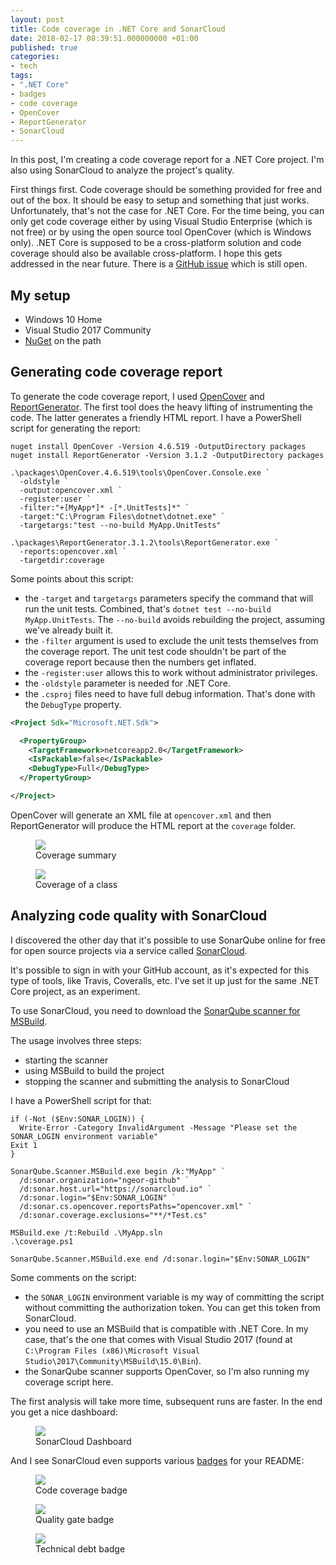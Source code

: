 ```yaml
---
layout: post
title: Code coverage in .NET Core and SonarCloud
date: 2018-02-17 08:39:51.000000000 +01:00
published: true
categories:
- tech
tags:
- ".NET Core"
- badges
- code coverage
- OpenCover
- ReportGenerator
- SonarCloud
---
```


In this post, I'm creating a code coverage report for a .NET Core project. I'm also using SonarCloud to analyze the project's quality.

<!--more-->

First things first. Code coverage should be something provided for free and out of the box. It should be easy to setup and something that just works. Unfortunately, that's not the case for .NET Core. For the time being, you can only get code coverage either by using Visual Studio Enterprise (which is not free) or by using the open source tool OpenCover (which is Windows only). .NET Core is supposed to be a cross-platform solution and code coverage should also be available cross-platform. I hope this gets addressed in the near future. There is a <a href="https://github.com/Microsoft/vstest/issues/981">GitHub issue</a> which is still open.
<h2>My setup</h2>
<ul>
<li>Windows 10 Home</li>
<li>Visual Studio 2017 Community</li>
<li><a href="https://www.nuget.org/downloads">NuGet</a> on the path</li>
</ul>
<h2>Generating code coverage report</h2>

To generate the code coverage report, I used <a href="https://github.com/OpenCover/opencover">OpenCover</a> and <a href="https://github.com/danielpalme/ReportGenerator">ReportGenerator</a>. The first tool does the heavy lifting of instrumenting the code. The latter generates a friendly HTML report. I have a PowerShell script for generating the report:

```
nuget install OpenCover -Version 4.6.519 -OutputDirectory packages
nuget install ReportGenerator -Version 3.1.2 -OutputDirectory packages

.\packages\OpenCover.4.6.519\tools\OpenCover.Console.exe `
  -oldstyle `
  -output:opencover.xml `
  -register:user `
  -filter:"+[MyApp*]* -[*.UnitTests]*" `
  -target:"C:\Program Files\dotnet\dotnet.exe" `
  -targetargs:"test --no-build MyApp.UnitTests"

.\packages\ReportGenerator.3.1.2\tools\ReportGenerator.exe `
  -reports:opencover.xml `
  -targetdir:coverage
```

Some points about this script:
<ul>
<li>the <code>-target</code> and <code>targetargs</code> parameters specify the command that will run the unit tests. Combined, that's <code>dotnet test --no-build MyApp.UnitTests</code>. The <code>--no-build</code> avoids rebuilding the project, assuming we've already built it.</li>
<li>the <code>-filter</code> argument is used to exclude the unit tests themselves from the coverage report. The unit test code shouldn't be part of the coverage report because then the numbers get inflated.</li>
<li>the <code>-register:user</code> allows this to work without administrator privileges.</li>
<li>the <code>-oldstyle</code> parameter is needed for .NET Core.</li>
<li>the <code>.csproj</code> files need to have full debug information. That's done with the <code>DebugType</code> property.</li>
</ul>

```xml
<Project Sdk="Microsoft.NET.Sdk">

  <PropertyGroup>
    <TargetFramework>netcoreapp2.0</TargetFramework>
    <IsPackable>false</IsPackable>
    <DebugType>Full</DebugType>
  </PropertyGroup>

</Project>
```

OpenCover will generate an XML file at <code>opencover.xml</code> and then ReportGenerator will produce the HTML report at the <code>coverage</code> folder.

<figure><img src="{{ site.baseurl }}/assets/2018/coverage-report.png" /><figcaption>Coverage summary</figcaption></figure>

<figure><img src="{{ site.baseurl }}/assets/2018/coverage-class.png" /><figcaption>Coverage of a class</figcaption></figure>
<h2>Analyzing code quality with SonarCloud</h2>

I discovered the other day that it's possible to use SonarQube online for free for open source projects via a service called <a href="https://about.sonarcloud.io/">SonarCloud</a>.

It's possible to sign in with your GitHub account, as it's expected for this type of tools, like Travis, Coveralls, etc. I've set it up just for the same .NET Core project, as an experiment.

To use SonarCloud, you need to download the <a href="https://docs.sonarqube.org/display/SCAN/Scanning+on+Windows">SonarQube scanner for MSBuild</a>.

The usage involves three steps:
<ul>
<li>starting the scanner</li>
<li>using MSBuild to build the project</li>
<li>stopping the scanner and submitting the analysis to SonarCloud</li>
</ul>

I have a PowerShell script for that:

```
if (-Not ($Env:SONAR_LOGIN)) {
  Write-Error -Category InvalidArgument -Message "Please set the SONAR_LOGIN environment variable"
Exit 1
}

SonarQube.Scanner.MSBuild.exe begin /k:"MyApp" `
  /d:sonar.organization="ngeor-github" `
  /d:sonar.host.url="https://sonarcloud.io" `
  /d:sonar.login="$Env:SONAR_LOGIN" `
  /d:sonar.cs.opencover.reportsPaths="opencover.xml" `
  /d:sonar.coverage.exclusions="**/*Test.cs"

MSBuild.exe /t:Rebuild .\MyApp.sln
.\coverage.ps1

SonarQube.Scanner.MSBuild.exe end /d:sonar.login="$Env:SONAR_LOGIN"
```

Some comments on the script:
<ul>
<li>the <code>SONAR_LOGIN</code> environment variable is my way of committing the script without committing the authorization token. You can get this token from SonarCloud.</li>
<li>you need to use an MSBuild that is compatible with .NET Core. In my case, that's the one that comes with Visual Studio 2017 (found at <code>C:\Program Files (x86)\Microsoft Visual Studio\2017\Community\MSBuild\15.0\Bin</code>).</li>
<li>the SonarQube scanner supports OpenCover, so I'm also running my coverage script here.</li>
</ul>

The first analysis will take more time, subsequent runs are faster. In the end you get a nice dashboard:

<figure><img src="{{ site.baseurl }}/assets/2018/sonarcloud-dashboard.png" /><figcaption>SonarCloud Dashboard</figcaption></figure>

And I see SonarCloud even supports various <a href="{{ site.baseurl }}/2016/03/05/github-badges.html">badges</a> for your README:

<figure>
  <img src="{{ site.baseurl }}/assets/2018/badge-coverage.png" />
  <figcaption>Code coverage badge</figcaption>
</figure>

<figure>
  <img src="{{ site.baseurl }}/assets/2018/badge-quality-gate.png" />
  <figcaption>Quality gate badge</figcaption>
</figure>

<figure>
  <img src="{{ site.baseurl }}/assets/2018/badge-technical-debt.png" />
  <figcaption>Technical debt badge</figcaption>
</figure>
